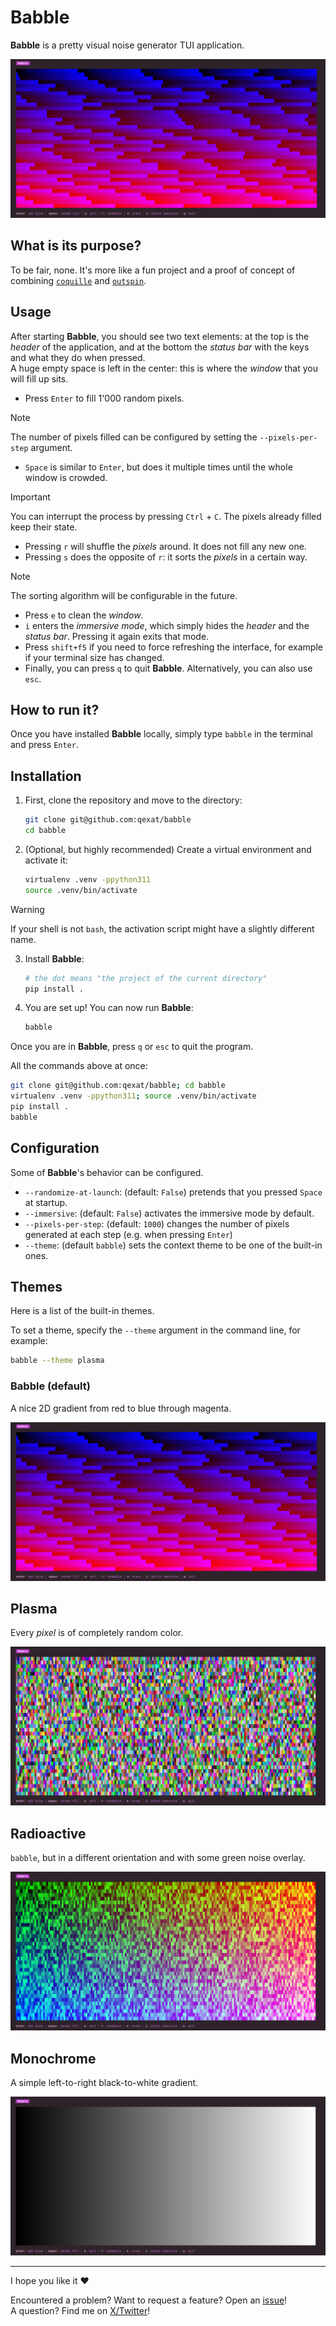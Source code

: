 <!-- markdownlint-disable MD028, MD029 -->

# Babble

**Babble** is a pretty visual noise generator TUI application.

![Screenshot of the interface of Babble.](./img/babble.png)

## What is its purpose?

To be fair, none. It's more like a fun project and a proof of concept of combining [`coquille`](https://pypi.org/project/coquille) and [`outspin`](https://pypi.org/project/outspin).

## Usage

After starting **Babble**, you should see two text elements: at the top is the _header_ of the application, and at the bottom the _status bar_ with the keys and what they do when pressed.\
A huge empty space is left in the center: this is where the _window_ that you will fill up sits.

- Press `Enter` to fill 1'000 random pixels.

> [!NOTE]
> The number of pixels filled can be configured by setting the `--pixels-per-step` argument.

- `Space` is similar to `Enter`, but does it multiple times until the whole window is crowded.

> [!IMPORTANT]
> You can interrupt the process by pressing `Ctrl` + `C`. The pixels already filled keep their state.

- Pressing `r` will shuffle the _pixels_ around. It does not fill any new one.
- Pressing `s` does the opposite of `r`: it sorts the _pixels_ in a certain way.

> [!NOTE]
> The sorting algorithm will be configurable in the future.

- Press `e` to clean the _window_.
- `i` enters the _immersive mode_, which simply hides the _header_ and the _status bar_. Pressing it again exits that mode.
- Press `shift+f5` if you need to force refreshing the interface, for example if your terminal size has changed.
- Finally, you can press `q` to quit **Babble**. Alternatively, you can also use `esc`.

## How to run it?

Once you have installed **Babble** locally, simply type `babble` in the terminal and press `Enter`.

## Installation

1. First, clone the repository and move to the directory:

   ```sh
   git clone git@github.com:qexat/babble
   cd babble
   ```

2. (Optional, but highly recommended) Create a virtual environment and activate it:

   ```sh
   virtualenv .venv -ppython311
   source .venv/bin/activate
   ```

> [!WARNING]
> If your shell is not `bash`, the activation script might have a slightly different name.

3. Install **Babble**:

   ```sh
   # the dot means "the project of the current directory"
   pip install .
   ```

4. You are set up! You can now run **Babble**:

   ```sh
   babble
   ```

Once you are in **Babble**, press `q` or `esc` to quit the program.

All the commands above at once:

```sh
git clone git@github.com:qexat/babble; cd babble
virtualenv .venv -ppython311; source .venv/bin/activate
pip install .
babble
```

## Configuration

Some of **Babble**'s behavior can be configured.

- `--randomize-at-launch`: (default: `False`) pretends that you pressed `Space` at startup.
- `--immersive`: (default: `False`) activates the immersive mode by default.
- `--pixels-per-step`: (default: `1000`) changes the number of pixels generated at each step (e.g. when pressing `Enter`)
- `--theme`: (default `babble`) sets the context theme to be one of the built-in ones.

## Themes

Here is a list of the built-in themes.

To set a theme, specify the `--theme` argument in the command line, for example:

```sh
babble --theme plasma
```

### Babble (default)

A nice 2D gradient from red to blue through magenta.

![Screenshot of the interface of Babble with the default theme.](./img/babble.png)

## Plasma

Every _pixel_ is of completely random color.

![Screenshot of the interface of Babble with the Plasma theme.](./img/plasma.png)

## Radioactive

`babble`, but in a different orientation and with some green noise overlay.

![Screenshot of the interface of Babble with the Radioactive theme.](./img/radioactive.png)

## Monochrome

A simple left-to-right black-to-white gradient.

![Screenshot of the interface of Babble with the Monochrome theme.](./img/monochrome.png)

---

I hope you like it ❤️

Encountered a problem? Want to request a feature? Open an [issue](https://github.com/qexat/babble/issues/new)!\
A question? Find me on [X/Twitter](https://twitter.com/notqexat)!
